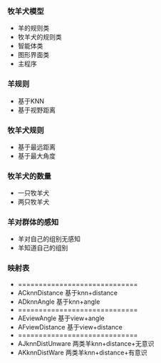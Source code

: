 ### 牧羊犬模型

- 羊的规则类
- 牧羊犬的规则类
- 智能体类
- 图形界面类
- 主程序

### 羊规则

- 基于KNN
- 基于视野距离

### 牧羊犬规则

- 基于最远距离
- 基于最大角度
### 牧羊犬的数量
- 一只牧羊犬
- 两只牧羊犬

### 羊对群体的感知
- 羊对自己的组别无感知
- 羊知道自己的组别
### 映射表
- =============================
- ACknnDistance 基于knn+distance
- ADknnAngle 基于knn+angle
- =============================
- AEviewAngle 基于view+angle
- AFviewDistance 基于view+distance
- =============================
- AJknnDistUnware 两类羊knn+distance+无意识
- AKknnDistWare  两类羊knn+distance+有意识